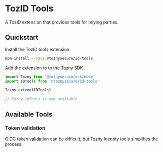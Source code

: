 # TozID Tools

A TozID extension that provides tools for relying parties.

## Quickstart

Install the TozID tools extension

```sh
npm install --save @toznysecure/id-tools
```

Add the extension to to the Tozny SDK

```js
import Tozny from '@toznysecure/sdk/node'
import IDTools from '@toznysecure/id-tools'

Tozny.extend(IDTools)

// Tozny.idTools is now available
```

## Available Tools

### Token validation

OIDC token validation can be difficult, but Tozny Identity tools simplifies the process.
